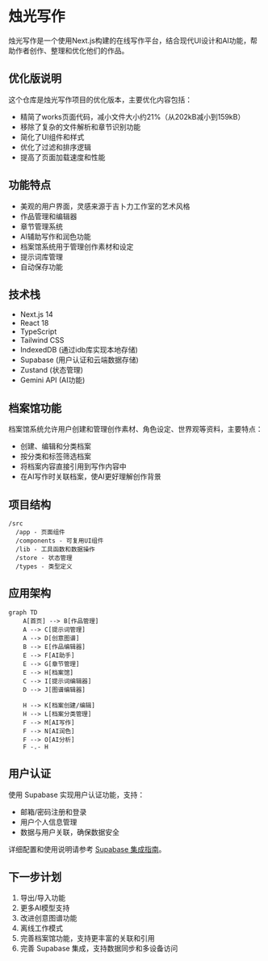 # 烛光写作

烛光写作是一个使用Next.js构建的在线写作平台，结合现代UI设计和AI功能，帮助作者创作、整理和优化他们的作品。

## 优化版说明

这个仓库是烛光写作项目的优化版本，主要优化内容包括：

- 精简了works页面代码，减小文件大小约21%（从202kB减小到159kB）
- 移除了复杂的文件解析和章节识别功能
- 简化了UI组件和样式
- 优化了过滤和排序逻辑
- 提高了页面加载速度和性能

## 功能特点

- 美观的用户界面，灵感来源于吉卜力工作室的艺术风格
- 作品管理和编辑器
- 章节管理系统
- AI辅助写作和润色功能
- 档案馆系统用于管理创作素材和设定
- 提示词库管理
- 自动保存功能

## 技术栈

- Next.js 14
- React 18
- TypeScript
- Tailwind CSS
- IndexedDB (通过idb库实现本地存储)
- Supabase (用户认证和云端数据存储)
- Zustand (状态管理)
- Gemini API (AI功能)

## 档案馆功能

档案馆系统允许用户创建和管理创作素材、角色设定、世界观等资料，主要特点：

- 创建、编辑和分类档案
- 按分类和标签筛选档案
- 将档案内容直接引用到写作内容中
- 在AI写作时关联档案，使AI更好理解创作背景

## 项目结构

```
/src
  /app - 页面组件
  /components - 可复用UI组件
  /lib - 工具函数和数据操作
  /store - 状态管理
  /types - 类型定义
```

## 应用架构

```mermaid
graph TD
    A[首页] --> B[作品管理]
    A --> C[提示词管理]
    A --> D[创意图谱]
    B --> E[作品编辑器]
    E --> F[AI助手]
    E --> G[章节管理]
    E --> H[档案馆]
    C --> I[提示词编辑器]
    D --> J[图谱编辑器]

    H --> K[档案创建/编辑]
    H --> L[档案分类管理]
    F --> M[AI写作]
    F --> N[AI润色]
    F --> O[AI分析]
    F -.- H
```

## 用户认证

使用 Supabase 实现用户认证功能，支持：

- 邮箱/密码注册和登录
- 用户个人信息管理
- 数据与用户关联，确保数据安全

详细配置和使用说明请参考 [Supabase 集成指南](SUPABASE.md)。

## 下一步计划

1. 导出/导入功能
2. 更多AI模型支持
3. 改进创意图谱功能
4. 离线工作模式
5. 完善档案馆功能，支持更丰富的关联和引用
6. 完善 Supabase 集成，支持数据同步和多设备访问